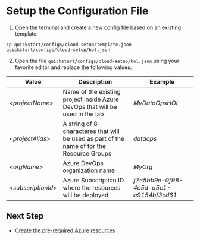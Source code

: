 # Setup the Configuration File

1. Open the terminal and create a new config file based on an existing template:

```
cp quickstart/configs/cloud-setup/template.json quickstart/configs/cloud-setup/hol.json
```

2. Open the file `quickstart/configs/cloud-setup/hol.json` using your favorite editor and replace the following values:

|Value|Description|Example|
|-----|-----------|-------|
|<_projectName_>|Name of the existing project inside Azure DevOps that will be used in the lab|_MyDataOpsHOL_|
|<_projectAlias_>|A string of 8 characteres that will be used as part of the name of for the Resource Groups|_dataops_|
|<_orgName_>|Azure DevOps organization name|_MyOrg_|
|<_subscriptionId_>|Azure Subscription ID where the resources will be deployed|_f7e5bb9e-0f98-4c5d-a5c1-a9154bf3cd61_|

## Next Step

* [Create the pre-required Azure resources](./2-create-prereqs-azure.md)
